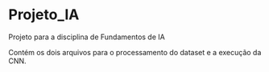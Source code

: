 # Projeto_IA
Projeto para a disciplina de Fundamentos de IA

Contém os dois arquivos para o processamento do dataset e a execução da CNN.
